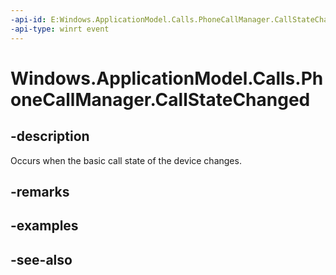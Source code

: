 ----api-id: E:Windows.ApplicationModel.Calls.PhoneCallManager.CallStateChanged
-api-type: winrt event
---<!-- Event syntaxstatic public event Windows.Foundation.EventHandler CallStateChanged<object>--># Windows.ApplicationModel.Calls.PhoneCallManager.CallStateChanged## -descriptionOccurs when the basic call state of the device changes.## -remarks## -examples## -see-also